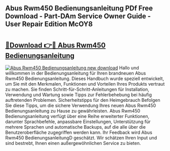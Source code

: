 ## Abus Rwm450 Bedienungsanleitung PDf Free Download - Part-DAm Service Owner Guide - User Repair Edition McOY8

# <h2><a href="http://df2pdy.blite.top/?on=Abus+Rwm450+Bedienungsanleitung">🔗Download 👉🔴 Abus Rwm450 Bedienungsanleitung</a></h2>

[![Abus Rwm450 Bedienungsanleitung new download](https://i.imgur.com/lujVjoI.png)](http://df2pdy.blite.top/?on=Abus+Rwm450+Bedienungsanleitung)
Hallo und willkommen in der Bedienungsanleitung für Ihren brandneuen Abus Rwm450 Bedienungsanleitung. Dieses Handbuch wurde speziell entwickelt, um Sie mit den Merkmalen, Funktionen und Vorteilen Ihres Produkts vertraut zu machen. Sie finden Schritt-für-Schritt-Anleitungen für Installation, Verwendung und Wartung sowie Tipps zur Fehlerbehebung bei häufig auftretenden Problemen. Sicherheitstipps für den Heimgebrauch Befolgen Sie diese Tipps, um die sichere Verwendung Ihres neuen Abus Rwm450 Bedienungsanleitung zu Hause zu gewährleisten. Abus Rwm450 Bedienungsanleitung verfügt über eine Reihe erweiterter Funktionen, darunter Sprachbefehle, anpassbare Einstellungen, Unterstützung für mehrere Sprachen und automatische Backups, auf die alle über die Benutzeroberfläche zugegriffen werden kann. Ihr Feedback wird Abus Rwm450 BedienungsanleitungD geschätzt. Wir schätzen Ihren Input und sind bestrebt, Ihnen einen außergewöhnlichen Service zu bieten.
